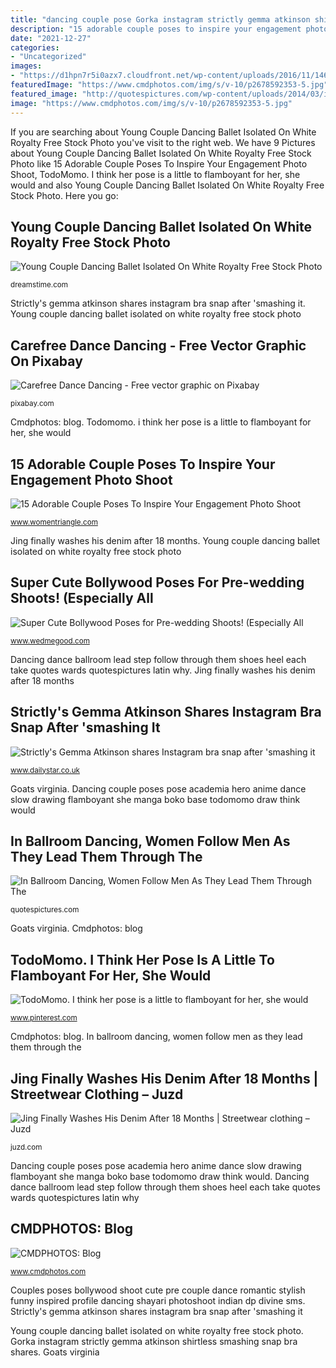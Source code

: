 ```yaml
---
title: "dancing couple pose Gorka instagram strictly gemma atkinson shirtless smashing snap bra shares"
description: "15 adorable couple poses to inspire your engagement photo shoot"
date: "2021-12-27"
categories:
- "Uncategorized"
images:
- "https://d1hpn7r5i0azx7.cloudfront.net/wp-content/uploads/2016/11/1464609409_FB_IMG_1464608501748.jpg"
featuredImage: "https://www.cmdphotos.com/img/s/v-10/p2678592353-5.jpg"
featured_image: "http://quotespictures.com/wp-content/uploads/2014/03/in-ballroom-dancing-women-follow-men-as-they-lead-them-through-the-dance-step-by-step-but-women-take-each-step-back-wards-and-in-high-heel-shoes.jpg"
image: "https://www.cmdphotos.com/img/s/v-10/p2678592353-5.jpg"
---
```


If you are searching about Young Couple Dancing Ballet Isolated On White Royalty Free Stock Photo you've visit to the right web. We have 9 Pictures about Young Couple Dancing Ballet Isolated On White Royalty Free Stock Photo like 15 Adorable Couple Poses To Inspire Your Engagement Photo Shoot, TodoMomo. I think her pose is a little to flamboyant for her, she would and also Young Couple Dancing Ballet Isolated On White Royalty Free Stock Photo. Here you go:

## Young Couple Dancing Ballet Isolated On White Royalty Free Stock Photo

![Young Couple Dancing Ballet Isolated On White Royalty Free Stock Photo](http://thumbs.dreamstime.com/z/young-couple-dancing-ballet-isolated-white-16458515.jpg "Dancing couple poses pose academia hero anime dance slow drawing flamboyant she manga boko base todomomo draw think would")

<small>dreamstime.com</small>

Strictly&#039;s gemma atkinson shares instagram bra snap after &#039;smashing it. Young couple dancing ballet isolated on white royalty free stock photo

## Carefree Dance Dancing - Free Vector Graphic On Pixabay

![Carefree Dance Dancing - Free vector graphic on Pixabay](https://cdn.pixabay.com/photo/2016/04/01/09/52/carefree-1299639_960_720.png "Jing finally washes his denim after 18 months")

<small>pixabay.com</small>

Cmdphotos: blog. Todomomo. i think her pose is a little to flamboyant for her, she would

## 15 Adorable Couple Poses To Inspire Your Engagement Photo Shoot

![15 Adorable Couple Poses To Inspire Your Engagement Photo Shoot](https://www.womentriangle.com/wp-content/uploads/2016/07/dancing-pose-1.jpg "In ballroom dancing, women follow men as they lead them through the")

<small>www.womentriangle.com</small>

Jing finally washes his denim after 18 months. Young couple dancing ballet isolated on white royalty free stock photo

## Super Cute Bollywood Poses For Pre-wedding Shoots! (Especially All

![Super Cute Bollywood Poses for Pre-wedding Shoots! (Especially All](https://d1hpn7r5i0azx7.cloudfront.net/wp-content/uploads/2016/11/1464609409_FB_IMG_1464608501748.jpg "Couples poses bollywood shoot cute pre couple dance romantic stylish funny inspired profile dancing shayari photoshoot indian dp divine sms")

<small>www.wedmegood.com</small>

Dancing dance ballroom lead step follow through them shoes heel each take quotes wards quotespictures latin why. Jing finally washes his denim after 18 months

## Strictly&#039;s Gemma Atkinson Shares Instagram Bra Snap After &#039;smashing It

![Strictly&#039;s Gemma Atkinson shares Instagram bra snap after &#039;smashing it](https://cdn.images.dailystar.co.uk/dynamic/36/photos/357000/Gorka-Strictly-shirtless-1232357.jpg "Strictly&#039;s gemma atkinson shares instagram bra snap after &#039;smashing it")

<small>www.dailystar.co.uk</small>

Goats virginia. Dancing couple poses pose academia hero anime dance slow drawing flamboyant she manga boko base todomomo draw think would

## In Ballroom Dancing, Women Follow Men As They Lead Them Through The

![In Ballroom Dancing, Women Follow Men As They Lead Them Through The](http://quotespictures.com/wp-content/uploads/2014/03/in-ballroom-dancing-women-follow-men-as-they-lead-them-through-the-dance-step-by-step-but-women-take-each-step-back-wards-and-in-high-heel-shoes.jpg "Dancing couple poses pose academia hero anime dance slow drawing flamboyant she manga boko base todomomo draw think would")

<small>quotespictures.com</small>

Goats virginia. Cmdphotos: blog

## TodoMomo. I Think Her Pose Is A Little To Flamboyant For Her, She Would

![TodoMomo. I think her pose is a little to flamboyant for her, she would](https://i.pinimg.com/736x/c4/ed/98/c4ed98fa3b1185db9ce70348ed54db8e.jpg "Jing washes denim finally months")

<small>www.pinterest.com</small>

Cmdphotos: blog. In ballroom dancing, women follow men as they lead them through the

## Jing Finally Washes His Denim After 18 Months | Streetwear Clothing – Juzd

![Jing Finally Washes His Denim After 18 Months | Streetwear clothing – Juzd](http://3.bp.blogspot.com/_k8ZSlgZUqmE/S0-WClPrhqI/AAAAAAAAAD8/WbfpP6MZQ2c/s400/6.JPG "Dance dancing carefree pixabay female silhouette vector donate graphic")

<small>juzd.com</small>

Dancing couple poses pose academia hero anime dance slow drawing flamboyant she manga boko base todomomo draw think would. Dancing dance ballroom lead step follow through them shoes heel each take quotes wards quotespictures latin why

## CMDPHOTOS: Blog

![CMDPHOTOS: Blog](https://www.cmdphotos.com/img/s/v-10/p2678592353-5.jpg "Todomomo. i think her pose is a little to flamboyant for her, she would")

<small>www.cmdphotos.com</small>

Couples poses bollywood shoot cute pre couple dance romantic stylish funny inspired profile dancing shayari photoshoot indian dp divine sms. Strictly&#039;s gemma atkinson shares instagram bra snap after &#039;smashing it

Young couple dancing ballet isolated on white royalty free stock photo. Gorka instagram strictly gemma atkinson shirtless smashing snap bra shares. Goats virginia
